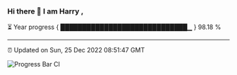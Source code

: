 ### Hi there 👋 I am Harry , 

⏳ Year progress { █████████████████████████████▁ } 98.18 %

---

⏰ Updated on Sun, 25 Dec 2022 08:51:47 GMT

![Progress Bar CI](https://github.com/duykhang68/duykhang68/workflows/Progress%20Bar%20CI/badge.svg)
